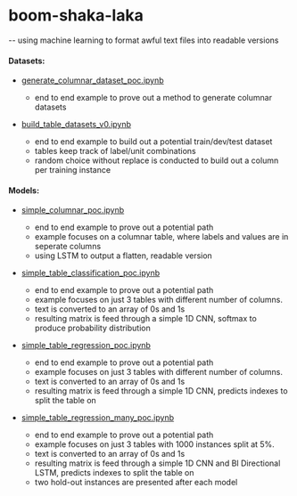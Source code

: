 # boom-shaka-laka

-- using machine learning to format awful text files into readable versions

#### Datasets:

- [generate_columnar_dataset_poc.ipynb](https://github.com/dpasse/boom-shaka-laka/tree/master/notebooks/tables/generate_columnar_dataset_poc.ipynb)
  - end to end example to prove out a method to generate columnar datasets

- [build_table_datasets_v0.ipynb](https://github.com/dpasse/boom-shaka-laka/tree/master/notebooks/tables/build_table_datasets_v0.ipynb)
  - end to end example to build out a potential train/dev/test dataset
  - tables keep track of label/unit combinations
  - random choice without replace is conducted to build out a column per training instance

#### Models:

- [simple_columnar_poc.ipynb](https://github.com/dpasse/boom-shaka-laka/tree/master/notebooks/tables/simple_columnar_poc.ipynb)
  - end to end example to prove out a potential path
  - example focuses on a columnar table, where labels and values are in seperate columns
  - using LSTM to output a flatten, readable version

- [simple_table_classification_poc.ipynb](https://github.com/dpasse/boom-shaka-laka/tree/master/notebooks/tables/simple_table_classification_poc.ipynb)
  - end to end example to prove out a potential path
  - example focuses on just 3 tables with different number of columns.
  - text is converted to an array of 0s and 1s
  - resulting matrix is feed through a simple 1D CNN, softmax to produce probability distribution

- [simple_table_regression_poc.ipynb](https://github.com/dpasse/boom-shaka-laka/tree/master/notebooks/tables/simple_table_regression_poc.ipynb)
  - end to end example to prove out a potential path
  - example focuses on just 3 tables with different number of columns.
  - text is converted to an array of 0s and 1s
  - resulting matrix is feed through a simple 1D CNN, predicts indexes to split the table on

- [simple_table_regression_many_poc.ipynb](https://github.com/dpasse/boom-shaka-laka/tree/master/notebooks/tables/simple_table_regression_many_poc.ipynb)
  - end to end example to prove out a potential path
  - example focuses on just 3 tables with 1000 instances split at 5%.
  - text is converted to an array of 0s and 1s
  - resulting matrix is feed through a simple 1D CNN and BI Directional LSTM, predicts indexes to split the table on
  - two hold-out instances are presented after each model
